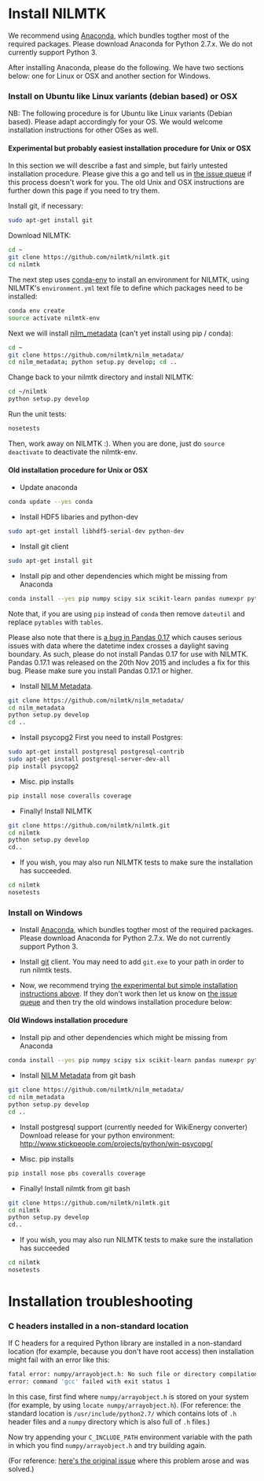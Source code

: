 
# Install NILMTK

We recommend using
[Anaconda](https://store.continuum.io/cshop/anaconda/), which bundles
togther most of the required packages. Please download Anaconda for
Python 2.7.x. We do not currently support Python 3.

After installing Anaconda, please do the following.  We have two
sections below: one for Linux or OSX and another section for Windows.

### Install on Ubuntu like Linux variants (debian based) or OSX

NB: The following procedure is for Ubuntu like Linux variants (Debian
based). Please adapt accordingly for your OS. We would welcome
installation instructions for other OSes as well.

#### Experimental but probably easiest installation procedure for Unix or OSX

In this section we will describe a fast and simple, but fairly
untested installation procedure.  Please give this a go and tell us in
[the issue queue](https://github.com/nilmtk/nilmtk/issues) if this
process doesn't work for you.  The old Unix and OSX instructions are
further down this page if you need to try them.

Install git, if necessary:

```bash
sudo apt-get install git
```

Download NILMTK:

```bash
cd ~
git clone https://github.com/nilmtk/nilmtk.git
cd nilmtk
```

The next step uses [conda-env](https://github.com/conda/conda-env) to
install an environment for NILMTK, using NILMTK's `environment.yml`
text file to define which packages need to be installed:

```bash
conda env create
source activate nilmtk-env
```

Next we will install
[nilm_metadata](https://github.com/nilmtk/nilm_metadata) (can't yet
install using pip / conda):

```bash
cd ~
git clone https://github.com/nilmtk/nilm_metadata/
cd nilm_metadata; python setup.py develop; cd ..
```

Change back to your nilmtk directory and install NILMTK:

```bash
cd ~/nilmtk
python setup.py develop
```

Run the unit tests:

```bash
nosetests
```

Then, work away on NILMTK :).  When you are done, just do `source
deactivate` to deactivate the nilmtk-env.


#### Old installation procedure for Unix or OSX

- Update anaconda
```bash
conda update --yes conda
```

- Install HDF5 libaries and python-dev
```bash
sudo apt-get install libhdf5-serial-dev python-dev
```

- Install git client
```bash
sudo apt-get install git
```

- Install pip and other dependencies which might be missing from Anaconda
```bash
conda install --yes pip numpy scipy six scikit-learn pandas numexpr pytables dateutil matplotlib networkx hmmlearn
```
Note that, if you are using `pip` instead of `conda` then remove
`dateutil` and replace `pytables` with `tables`.

Please also note that there is
[a bug in Pandas 0.17](https://github.com/pydata/pandas/issues/11626)
which causes serious issues with data where the datetime index crosses
a daylight saving boundary.  As such, please do not install Pandas
0.17 for use with NILMTK.  Pandas 0.17.1 was released on the 20th Nov
2015 and includes a fix for this bug.  Please make sure you install
Pandas 0.17.1 or higher.

- Install [NILM Metadata](https://github.com/nilmtk/nilm_metadata).
```bash
git clone https://github.com/nilmtk/nilm_metadata/
cd nilm_metadata
python setup.py develop
cd ..
```

- Install psycopg2
First you need to install Postgres:
```bash
sudo apt-get install postgresql postgresql-contrib
sudo apt-get install postgresql-server-dev-all
pip install psycopg2
```

- Misc. pip installs
```bash
pip install nose coveralls coverage
```

- Finally! Install NILMTK
```bash
git clone https://github.com/nilmtk/nilmtk.git
cd nilmtk
python setup.py develop
cd..
```

- If you wish, you may also run NILMTK tests to make sure the installation has succeeded.
```bash
cd nilmtk
nosetests
```

### Install on Windows

- Install [Anaconda](https://store.continuum.io/cshop/anaconda/), which bundles togther most of the required packages. Please download Anaconda for Python 2.7.x. We do not currently support Python 3.

- Install [git](http://git-scm.com/download/win) client. You may need to add `git.exe` to your path in order to run nilmtk tests. 

- Now, we recommend trying
  [the experimental but simple installation instructions above](#experimental-but-probably-easiest-installation-procedure).
  If they don't work then let us know on [the issue queue](https://github.com/nilmtk/nilmtk/issues) and then try
  the old windows installation procedure below:

#### Old Windows installation procedure

- Install pip and other dependencies which might be missing from Anaconda
```bash
conda install --yes pip numpy scipy six scikit-learn pandas numexpr pytables dateutil matplotlib networkx hmmlearn
```

- Install [NILM Metadata](https://github.com/nilmtk/nilm_metadata) from git bash
```bash
git clone https://github.com/nilmtk/nilm_metadata/
cd nilm_metadata
python setup.py develop
cd ..
```

-  Install postgresql support (currently needed for WikiEnergy converter)
Download release for your python environment:
http://www.stickpeople.com/projects/python/win-psycopg/

- Misc. pip installs
```bash
pip install nose pbs coveralls coverage
```

- Finally! Install nilmtk from git bash
```bash
git clone https://github.com/nilmtk/nilmtk.git
cd nilmtk
python setup.py develop
cd..
```

- If you wish, you may also run NILMTK tests to make sure the installation has succeeded
```bash
cd nilmtk
nosetests
```

# Installation troubleshooting

### C headers installed in a non-standard location

If C headers for a required Python library are installed in a non-standard location (for example, because you don't have root access) then installation might fail with an error like this:

```bash
fatal error: numpy/arrayobject.h: No such file or directory compilation terminated.
error: command 'gcc' failed with exit status 1
```

In this case, first find where `numpy/arrayobject.h` is stored on your system (for example, by using `locate numpy/arrayobject.h`).  (For reference: the standard location is `/usr/include/python2.7/` which  contains lots of `.h` header files and a `numpy` directory which is also full of `.h` files.)  

Now try appending your `C_INCLUDE_PATH` environment variable with the path in which you find `numpy/arrayobject.h` and try building again.

(For reference: [here's the original issue](https://github.com/nilmtk/nilmtk/issues/44) where this problem arose and was solved.)


    
